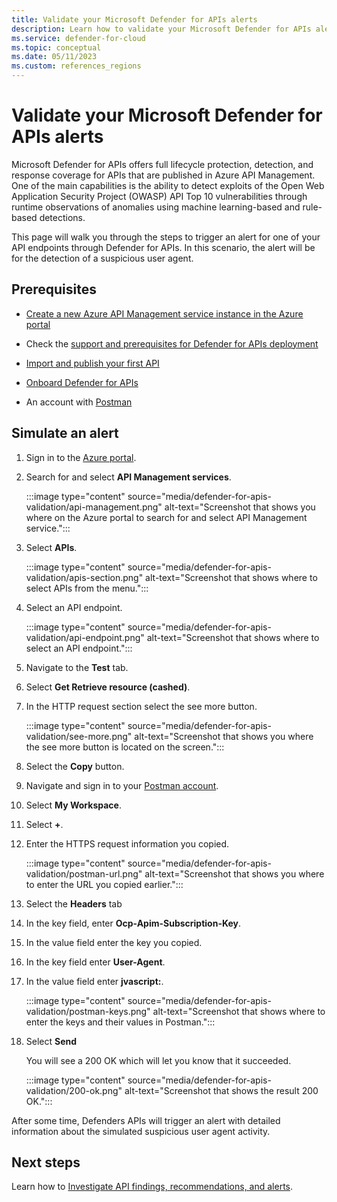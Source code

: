```yaml
---
title: Validate your Microsoft Defender for APIs alerts
description: Learn how to validate your Microsoft Defender for APIs alerts
ms.service: defender-for-cloud
ms.topic: conceptual
ms.date: 05/11/2023
ms.custom: references_regions
---
```


# Validate your Microsoft Defender for APIs alerts

Microsoft Defender for APIs offers full lifecycle protection, detection, and response coverage for APIs that are published in Azure API Management. One of the main capabilities is the ability to detect exploits of the Open Web Application Security Project (OWASP) API Top 10 vulnerabilities through runtime observations of anomalies using machine learning-based and rule-based detections.

This page will walk you through the steps to trigger an alert for one of your API endpoints through Defender for APIs. In this scenario, the alert will be for the detection of a suspicious user agent.

## Prerequisites

- [Create a new Azure API Management service instance in the Azure portal](../api-management/get-started-create-service-instance.md)

- Check the [support and prerequisites for Defender for APIs deployment](defender-for-apis-prepare.md)

- [Import and publish your first API](../api-management/import-and-publish.md)

- [Onboard Defender for APIs](defender-for-apis-deploy.md)

- An account with [Postman](https://identity.getpostman.com/signup)

## Simulate an alert

1. Sign in to the [Azure portal](https://portal.azure.com).

1. Search for and select **API Management services**.

    :::image type="content" source="media/defender-for-apis-validation/api-management.png" alt-text="Screenshot that shows you where on the Azure portal to search for and select API Management service.":::

1. Select **APIs**.

    :::image type="content" source="media/defender-for-apis-validation/apis-section.png" alt-text="Screenshot that shows where to select APIs from the menu.":::

1. Select an API endpoint.

    :::image type="content" source="media/defender-for-apis-validation/api-endpoint.png" alt-text="Screenshot that shows where to select an API endpoint.":::

1. Navigate to the **Test** tab.

1. Select **Get Retrieve resource (cashed)**.

1. In the HTTP request section select the see more button.

    :::image type="content" source="media/defender-for-apis-validation/see-more.png" alt-text="Screenshot that shows you where the see more button is located on the screen.":::

1. Select the **Copy** button.

1. Navigate and sign in to your [Postman account](https://www.postman.com/).

1. Select **My Workspace**.

1. Select **+**.

1. Enter the HTTPS request information you copied.

    :::image type="content" source="media/defender-for-apis-validation/postman-url.png" alt-text="Screenshot that shows you where to enter the URL you copied earlier.":::

1. Select the **Headers** tab

1. In the key field, enter **Ocp-Apim-Subscription-Key**.

1. In the value field enter the key you copied.

1. In the key field enter **User-Agent**.

1. In the value field enter **jvascript:**.

    :::image type="content" source="media/defender-for-apis-validation/postman-keys.png" alt-text="Screenshot that shows where to enter the keys and their values in Postman."::: 

1. Select **Send**

    You will see a 200 OK which will let you know that it succeeded.

    :::image type="content" source="media/defender-for-apis-validation/200-ok.png" alt-text="Screenshot that shows the result 200 OK.":::

After some time, Defenders APIs will trigger an alert with detailed information about the simulated suspicious user agent activity.

## Next steps

Learn how to [Investigate API findings, recommendations, and alerts](defender-for-apis-posture.md).
